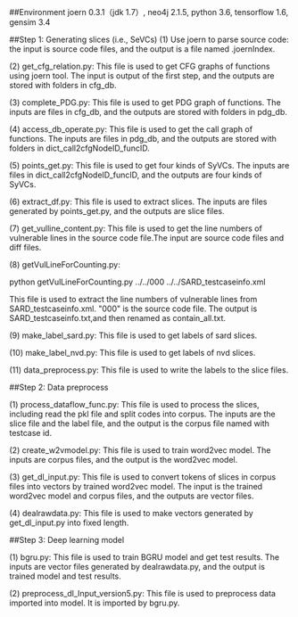 ##Environment
joern 0.3.1（jdk 1.7）, neo4j 2.1.5, python 3.6, tensorflow 1.6, gensim 3.4

##Step 1: Generating slices (i.e., SeVCs)
(1) Use joern to parse source code: the input is source code files, and the output is a file named .joernIndex.

(2) get_cfg_relation.py: This file is used to get CFG graphs of functions using joern tool. The input is output of the first step, and the outputs are stored with folders in cfg_db. 

(3) complete_PDG.py: This file is used to get PDG graph of functions. The inputs are files in cfg_db, and the outputs are stored with folders in pdg_db.

(4) access_db_operate.py: This file is used to get the call graph of functions. The inputs are files in pdg_db, and the outputs are stored with folders in dict_call2cfgNodeID_funcID.

(5) points_get.py: This file is used to get four kinds of SyVCs. The inputs are files in dict_call2cfgNodeID_funcID, and the outputs are four kinds of SyVCs.

(6) extract_df.py: This file is used to extract slices. The inputs are files generated by points_get.py, and the outputs are slice files.

(7) get_vulline_content.py: This file is used to get the line numbers of vulnerable lines in the source code file.The input are source code files and diff files.

(8) getVulLineForCounting.py: 

python getVulLineForCounting.py ../../000 ../../SARD_testcaseinfo.xml

This file is used to extract the line numbers of vulnerable lines from SARD_testcaseinfo.xml. 
"000" is the source code file. The output is SARD_testcaseinfo.txt,and then renamed as contain_all.txt.

(9) make_label_sard.py: This file is used to get labels of sard slices.

(10) make_label_nvd.py: This file is used to get labels of nvd slices.

(11) data_preprocess.py: This file is used to write the labels to the slice files.

##Step 2: Data preprocess

(1) process_dataflow_func.py: This file is used to process the slices, including read the pkl file and split codes into corpus. The inputs are the slice file and the label file, and the output is the corpus file named with testcase id.

(2) create_w2vmodel.py: This file is used to train word2vec model. The inputs are corpus files, and the output is the word2vec model.

(3) get_dl_input.py: This file is used to convert tokens of slices in corpus files into vectors by trained word2vec model. The input is the trained word2vec model and corpus files, and the outputs are vector files.

(4) dealrawdata.py: This file is used to make vectors generated by get_dl_input.py into fixed length. 

##Step 3: Deep learning model

(1) bgru.py: This file is used to train BGRU model and get test results. The inputs are vector files generated by dealrawdata.py, and the output is trained model and test results.

(2) preprocess_dl_Input_version5.py: This file is used to preprocess data imported into model. It is imported by bgru.py.
